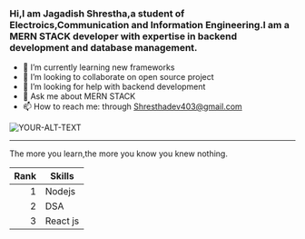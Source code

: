 ### Hi,I am Jagadish Shrestha,a student of Electroics,Communication and Information Engineering.I am a MERN STACK developer with expertise in backend development and database management.


- 🌱 I’m currently learning new frameworks
- 👯 I’m looking to collaborate on open source project
- 🤔 I’m looking for help with backend development
- 💬 Ask me about MERN STACK
- 📫 How to reach me: through Shresthadev403@gmail.com


<picture>
 <source media="(prefers-color-scheme: dark)" srcset="https://avatars.githubusercontent.com/u/94530588?s=40&v=4">
 <source media="(prefers-color-scheme: light)" srcset="https://avatars.githubusercontent.com/u/94530588?s=40&v=4">
 <img alt="YOUR-ALT-TEXT" src="YOUR-DEFAULT-IMAGE">
</picture>


---
The more you learn,the more you know you knew nothing.

| Rank |    Skills     |
|-----:|---------------|
|     1|   Nodejs      |
|     2|   DSA         |
|     3|   React js    |

